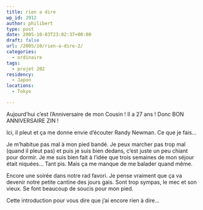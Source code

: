 ```yaml
---
title: rien a dire
wp_id: 2912
author: philibert
type: post
date: 2005-10-03T23:02:37+00:00
draft: false
url: /2005/10/rien-a-dire-2/
categories:
  - ordinaire
tags:
  - projet 202
residency:
  - Japon
locations:
  - Tokyo

---
```

Aujourd&rsquo;hui c&rsquo;est l&rsquo;Anniversaire de mon Cousin ! Il a 27 ans ! Donc BON ANNIVERSAIRE ZIN !

Ici, il pleut et ça me donne envie d&rsquo;écouter Randy Newman. Ce que je fais&#8230;

Je m&rsquo;habitue pas mal à mon pied bandé. Je peux marcher pas trop mal (quand il pleut pas) et puis je suis bien dedans, c&rsquo;est juste un peu chiant pour dormir. Je me suis bien fait à l&rsquo;idée que trois semaines de mon séjour était niquées&#8230; Tant pis. Mais ça me manque de me balader quand même.

Encore une soirée dans notre rad favori. Je pense vraiment que ça va devenir notre petite cantine des jours gais. Sont trop sympas, le mec et son vieux. Se font beaucoup de soucis pour mon pied.

Cette introduction pour vous dire que j&rsquo;ai encore rien à dire&#8230;